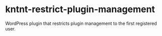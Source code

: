 # kntnt-restrict-plugin-management
WordPress plugin that restricts plugin management to the first registered user.
